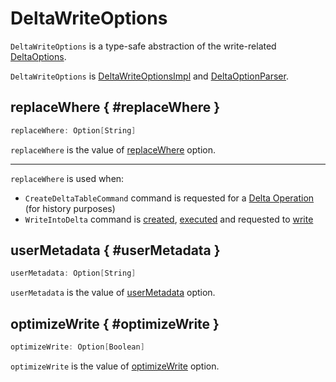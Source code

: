 # DeltaWriteOptions

`DeltaWriteOptions` is a type-safe abstraction of the write-related [DeltaOptions](DeltaOptions.md).

`DeltaWriteOptions` is [DeltaWriteOptionsImpl](DeltaWriteOptionsImpl.md) and [DeltaOptionParser](DeltaOptionParser.md).

## replaceWhere { #replaceWhere }

```scala
replaceWhere: Option[String]
```

`replaceWhere` is the value of [replaceWhere](options.md#REPLACE_WHERE_OPTION) option.

---

`replaceWhere` is used when:

* `CreateDeltaTableCommand` command is requested for a [Delta Operation](../commands/create-table/CreateDeltaTableCommand.md#getOperation) (for history purposes)
* `WriteIntoDelta` command is [created](../commands/WriteIntoDelta.md#canOverwriteSchema), [executed](../commands/WriteIntoDelta.md#run) and requested to [write](../commands/WriteIntoDelta.md#write)

## userMetadata { #userMetadata }

```scala
userMetadata: Option[String]
```

`userMetadata` is the value of [userMetadata](options.md#USER_METADATA_OPTION) option.

## optimizeWrite { #optimizeWrite }

```scala
optimizeWrite: Option[Boolean]
```

`optimizeWrite` is the value of [optimizeWrite](options.md#OPTIMIZE_WRITE_OPTION) option.

